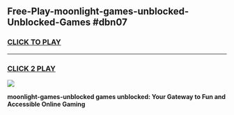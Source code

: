 
## Free-Play-moonlight-games-unblocked-Unblocked-Games #dbn07
<h3>
<a href="https://news.freeplayer.one?title=moonlight-games-unblocked&ref=8M">CLICK TO PLAY</a></h3>
<hr>

<h3>
<a href="https://news.freeplayer.one?title=moonlight-games-unblocked&ref=8M">CLICK 2 PLAY</a>
  
</h3>

<a href="https://news.freeplayer.one?title=moonlight-games-unblocked&ref=8M"><img src="https://clearcache.store/games.png"></a>


**moonlight-games-unblocked games unblocked: Your Gateway to Fun and Accessible Online Gaming**
